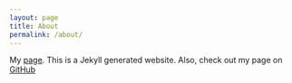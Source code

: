 ```yaml
---
layout: page
title: About
permalink: /about/
---
```


My [page][prince-site]. This is a Jekyll generated website. Also, check out my
page on [GitHub][prince-gh]

[prince-site]: https://lukeprince20.github.io/
[prince-gh]:   https://github.com/lukeprince20
